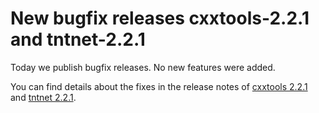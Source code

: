 New bugfix releases cxxtools-2.2.1 and tntnet-2.2.1
===================================================

Today we publish bugfix releases. No new features were added.

You can find details about the fixes in the release notes of
[cxxtools 2.2.1](/download/cxxtools-2.2.1/Releasenotes-2.2.1.markdown) and
[tntnet 2.2.1](/download/tntnet-2.2.1/Releasenotes-2.2.1.markdown).
